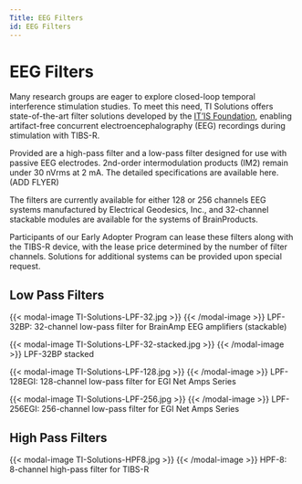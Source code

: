 ```yaml
---
Title: EEG Filters
id: EEG Filters
---
```

# EEG Filters

Many research groups are eager to explore closed-loop temporal interference stimulation studies. To meet this need, TI Solutions offers state-of-the-art filter solutions developed by the [IT’IS Foundation](https://www.itis.swiss/), enabling artifact-free concurrent electroencephalography (EEG) recordings during stimulation with TIBS-R.

Provided are a high-pass filter and a low-pass filter designed for use with passive EEG electrodes. 2nd-order intermodulation products (IM2) remain under 30 nVrms at 2 mA. The detailed specifications are available here. (ADD FLYER)

The filters are currently available for either 128 or 256 channels EEG systems manufactured by Electrical Geodesics, Inc., and 32-channel stackable modules are available for the systems of BrainProducts.

Participants of our Early Adopter Program can lease these filters along with the TIBS-R device, with the lease price determined by the number of filter channels. Solutions for additional systems can be provided upon special request.

## Low Pass Filters

{{< modal-image TI-Solutions-LPF-32.jpg >}}
{{< /modal-image >}}
LPF-32BP: 32-channel low-pass filter for BrainAmp EEG amplifiers (stackable)

{{< modal-image TI-Solutions-LPF-32-stacked.jpg >}}
{{< /modal-image >}}
LPF-32BP stacked

{{< modal-image TI-Solutions-LPF-128.jpg >}}
{{< /modal-image >}}
LPF-128EGI: 128-channel low-pass filter for EGI Net Amps Series

{{< modal-image TI-Solutions-LPF-256.jpg >}}
{{< /modal-image >}}
LPF-256EGI: 256-channel low-pass filter for EGI Net Amps Series

## High Pass Filters

{{< modal-image TI-Solutions-HPF8.jpg >}}
{{< /modal-image >}}
HPF-8: 8-channel high-pass filter for TIBS-R
